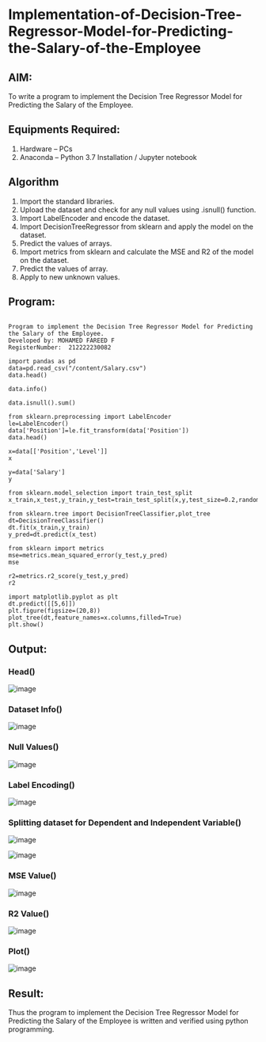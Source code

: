 # Implementation-of-Decision-Tree-Regressor-Model-for-Predicting-the-Salary-of-the-Employee

## AIM:
To write a program to implement the Decision Tree Regressor Model for Predicting the Salary of the Employee.

## Equipments Required:
1. Hardware – PCs
2. Anaconda – Python 3.7 Installation / Jupyter notebook

## Algorithm
1. Import the standard libraries.
2. Upload the dataset and check for any null values using .isnull() function.
3. Import LabelEncoder and encode the dataset.
4. Import DecisionTreeRegressor from sklearn and apply the model on the dataset.
5. Predict the values of arrays.
6. Import metrics from sklearn and calculate the MSE and R2 of the model on the dataset.
7. Predict the values of array.
8. Apply to new unknown values.

## Program:
```

Program to implement the Decision Tree Regressor Model for Predicting the Salary of the Employee.
Developed by: MOHAMED FAREED F
RegisterNumber:  212222230082

```
```
import pandas as pd
data=pd.read_csv("/content/Salary.csv")
data.head()

```
```
data.info()
```
```
data.isnull().sum()
```
```
from sklearn.preprocessing import LabelEncoder
le=LabelEncoder()
data['Position']=le.fit_transform(data['Position'])
data.head()
```
```
x=data[['Position','Level']]
x
```
```
y=data['Salary']
y
```
```
from sklearn.model_selection import train_test_split
x_train,x_test,y_train,y_test=train_test_split(x,y,test_size=0.2,random_state=2)
```
```
from sklearn.tree import DecisionTreeClassifier,plot_tree
dt=DecisionTreeClassifier()
dt.fit(x_train,y_train)
y_pred=dt.predict(x_test)

```
```
from sklearn import metrics
mse=metrics.mean_squared_error(y_test,y_pred)
mse
```
```
r2=metrics.r2_score(y_test,y_pred)
r2
```
```
import matplotlib.pyplot as plt
dt.predict([[5,6]])
plt.figure(figsize=(20,8))
plot_tree(dt,feature_names=x.columns,filled=True)
plt.show()
```
## Output:
### Head()
![image](https://github.com/Jayakrishnan22003251/Implementation-of-Decision-Tree-Regressor-Model-for-Predicting-the-Salary-of-the-Employee/assets/120232371/a38d62f9-e669-4eab-be28-a694eb0837ff)
### Dataset Info()
![image](https://github.com/Jayakrishnan22003251/Implementation-of-Decision-Tree-Regressor-Model-for-Predicting-the-Salary-of-the-Employee/assets/120232371/b1d3986e-bdb1-40ec-b708-18b8b3944280)
### Null Values()
![image](https://github.com/Jayakrishnan22003251/Implementation-of-Decision-Tree-Regressor-Model-for-Predicting-the-Salary-of-the-Employee/assets/120232371/85f2d56f-8719-4abc-832d-f0eccfa71aff)
### Label Encoding()
![image](https://github.com/Jayakrishnan22003251/Implementation-of-Decision-Tree-Regressor-Model-for-Predicting-the-Salary-of-the-Employee/assets/120232371/cea1c385-1f93-47bc-9562-4dfec6cfb470)
### Splitting dataset for Dependent and Independent Variable()
![image](https://github.com/Jayakrishnan22003251/Implementation-of-Decision-Tree-Regressor-Model-for-Predicting-the-Salary-of-the-Employee/assets/120232371/eec81356-d2b4-4c1c-82c5-bee3751facce)

![image](https://github.com/Jayakrishnan22003251/Implementation-of-Decision-Tree-Regressor-Model-for-Predicting-the-Salary-of-the-Employee/assets/120232371/b9389759-f08f-4399-8592-3f59305d7f35)
### MSE Value()
![image](https://github.com/Jayakrishnan22003251/Implementation-of-Decision-Tree-Regressor-Model-for-Predicting-the-Salary-of-the-Employee/assets/120232371/112f3e47-9deb-421c-900f-cd554a9c3cbf)
### R2 Value()
![image](https://github.com/Jayakrishnan22003251/Implementation-of-Decision-Tree-Regressor-Model-for-Predicting-the-Salary-of-the-Employee/assets/120232371/703bb0f8-7f24-4571-944d-077bc976017c)
### Plot()
![image](https://github.com/Jayakrishnan22003251/Implementation-of-Decision-Tree-Regressor-Model-for-Predicting-the-Salary-of-the-Employee/assets/120232371/5cf8b143-af2e-4f7c-8880-8b1365c422cb)


## Result:
Thus the program to implement the Decision Tree Regressor Model for Predicting the Salary of the Employee is written and verified using python programming.

